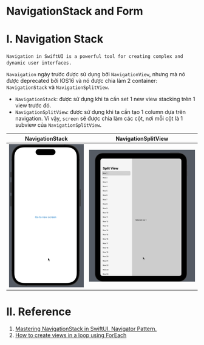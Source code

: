 # NavigationStack and Form

# I. Navigation Stack

`Navigation in SwiftUI is a powerful tool for creating complex and dynamic user interfaces.`

`Navaigation` ngày trước được sử dụng bởi `NavigationView`, nhưng mà nó được deprecated bởi IOS16 và nó được chia làm 2 container: `NavigationStack` và `NavigationSplitView`.

- `NavigationStack`: được sử dụng khi ta cần set 1 new view stacking trên 1 view trước đó.
- `NavigationSplitView`: được sử dụng khi ta cần tạo 1 column dựa trên navigation. Vì vậy, `screen` sẽ được chia làm các cột, nơi mỗi cột là 1 subview của `NavigationSplitView`.

| NavigationStack | NavigationSplitView |
 :--------: |  :--------: | 
| ![](gif/navi_stack.gif) | ![](gif/navi_split.gif) |


# II. Reference

1. [Mastering NavigationStack in SwiftUI. Navigator Pattern.](https://swiftwithmajid.com/2022/06/15/mastering-navigationstack-in-swiftui-navigator-pattern/)
2. [How to create views in a loop using ForEach](https://www.hackingwithswift.com/quick-start/swiftui/how-to-create-views-in-a-loop-using-foreach)